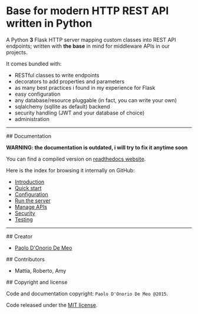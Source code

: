 
# Base for modern HTTP REST API written in Python

A Python **3** Flask HTTP server mapping custom classes into REST API endpoints;
written with **the base** in mind for middleware APIs in our projects.

It comes bundled with:

* RESTful classes to write endpoints
* decorators to add properties and parameters
* as many best practices i found in my experience for Flask
* easy configuration
* any database/resource pluggable (in fact, you can write your own)
* sqlalchemy (sqllite as default) backend
* security handling (JWT and your database of choice)
* administration

---

## Documentation

**WARNING:
the documentation is outdated, i will try to fix it anytime soon**

You can find a compiled version on
[readthedocs website](http://http-api-base.readthedocs.io/en/latest/).
<!--
[readthedocs website](http://rest-mock.readthedocs.org/en/latest/)
-->

Here is the index for browsing it internally on GitHub:

* [Introduction](docs/index.md)
* [Quick start](docs/quick.md)
* [Configuration](docs/conf.md)
* [Run the server](docs/run.md)
* [Manage APIs](docs/manage.md)
* [Security](docs/security.md)
* [Testing](docs/test.md)

---

## Creator

* [Paolo D'Onorio De Meo](https://twitter.com/paolodonorio/)

## Contributors

* Mattia, Roberto, Amy

## Copyright and license

Code and documentation copyright: `Paolo D'Onorio De Meo @2015`.

Code released under the [MIT license](LICENSE).

